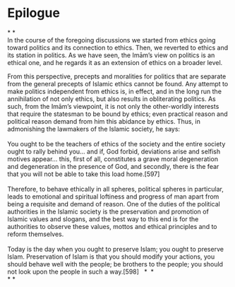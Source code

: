 Epilogue
========

* *  
 In the course of the foregoing discussions we started from ethics going
toward politics and its connection to ethics. Then, we reverted to
ethics and its station in politics. As we have seen, the Imām’s view on
politics is an ethical one, and he regards it as an extension of ethics
on a broader level.

From this perspective, precepts and moralities for politics that are
separate from the general precepts of Islamic ethics cannot be found.
Any attempt to make politics independent from ethics is, in effect, and
in the long run the annihilation of not only ethics, but also results in
obliterating politics. As such, from the Imām’s viewpoint, it is not
only the other-worldly interests that require the statesman to be bound
by ethics; even practical reason and political reason demand from him
this abidance by ethics. Thus, in admonishing the lawmakers of the
Islamic society, he says:  
    
 You ought to be the teachers of ethics of the society and the entire
society ought to rally behind you… and if, God forbid, deviations arise
and selfish motives appear… this, first of all, constitutes a grave
moral degeneration and degeneration in the presence of God, and
secondly, there is the fear that you will not be able to take this load
home.[597]  
    
 Therefore, to behave ethically in all spheres, political spheres in
particular, leads to emotional and spiritual loftiness and progress of
man apart from being a requisite and demand of reason. One of the duties
of the political authorities in the Islamic society is the preservation
and promotion of Islamic values and slogans, and the best way to this
end is for the authorities to observe these values, mottos and ethical
principles and to reform themselves.  
    
 Today is the day when you ought to preserve Islam; you ought to
preserve Islam. Preservation of Islam is that you should modify your
actions, you should behave well with the people; be brothers to the
people; you should not look upon the people in such a way.[598]   *  *  
* *


